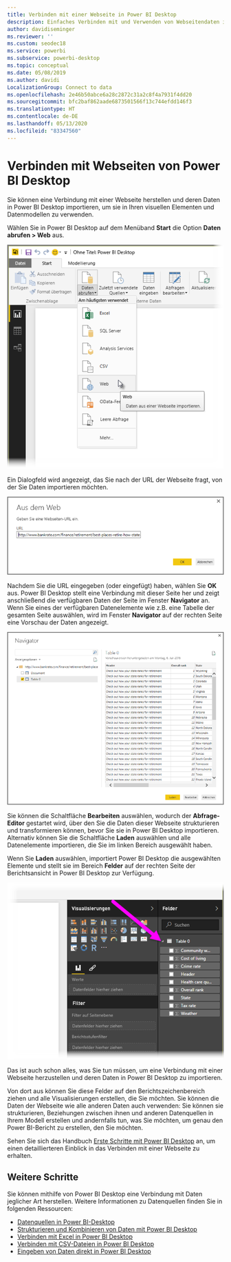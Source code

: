 ```yaml
---
title: Verbinden mit einer Webseite in Power BI Desktop
description: Einfaches Verbinden mit und Verwenden von Webseitendaten in Power BI Desktop
author: davidiseminger
ms.reviewer: ''
ms.custom: seodec18
ms.service: powerbi
ms.subservice: powerbi-desktop
ms.topic: conceptual
ms.date: 05/08/2019
ms.author: davidi
LocalizationGroup: Connect to data
ms.openlocfilehash: 2e46b50abce6a28c2872c31a2c8f4a7931f4dd20
ms.sourcegitcommit: bfc2baf862aade6873501566f13c744efdd146f3
ms.translationtype: HT
ms.contentlocale: de-DE
ms.lasthandoff: 05/13/2020
ms.locfileid: "83347560"
---
```

# <a name="connect-to-webpages-from-power-bi-desktop"></a>Verbinden mit Webseiten von Power BI Desktop

Sie können eine Verbindung mit einer Webseite herstellen und deren Daten in Power BI Desktop importieren, um sie in Ihren visuellen Elementen und Datenmodellen zu verwenden.

Wählen Sie in Power BI Desktop auf dem Menüband **Start** die Option **Daten abrufen > Web** aus.

![](media/desktop-connect-to-web/connect-to-web_1.png)

Ein Dialogfeld wird angezeigt, das Sie nach der URL der Webseite fragt, von der Sie Daten importieren möchten.

![](media/desktop-connect-to-web/connect-to-web_2.png)

Nachdem Sie die URL eingegeben (oder eingefügt) haben, wählen Sie **OK** aus. Power BI Desktop stellt eine Verbindung mit dieser Seite her und zeigt anschließend die verfügbaren Daten der Seite im Fenster **Navigator** an. Wenn Sie eines der verfügbaren Datenelemente wie z.B. eine Tabelle der gesamten Seite auswählen, wird im Fenster **Navigator** auf der rechten Seite eine Vorschau der Daten angezeigt.

![](media/desktop-connect-to-web/connect-to-web_3.png)

Sie können die Schaltfläche **Bearbeiten** auswählen, wodurch der **Abfrage-Editor** gestartet wird, über den Sie die Daten dieser Webseite strukturieren und transformieren können, bevor Sie sie in Power BI Desktop importieren. Alternativ können Sie die Schaltfläche **Laden** auswählen und alle Datenelemente importieren, die Sie im linken Bereich ausgewählt haben.

Wenn Sie **Laden** auswählen, importiert Power BI Desktop die ausgewählten Elemente und stellt sie im Bereich **Felder** auf der rechten Seite der Berichtsansicht in Power BI Desktop zur Verfügung.

![](media/desktop-connect-to-web/connect-to-web_4.png)

Das ist auch schon alles, was Sie tun müssen, um eine Verbindung mit einer Webseite herzustellen und deren Daten in Power BI Desktop zu importieren.

Von dort aus können Sie diese Felder auf den Berichtszeichenbereich ziehen und alle Visualisierungen erstellen, die Sie möchten. Sie können die Daten der Webseite wie alle anderen Daten auch verwenden: Sie können sie strukturieren, Beziehungen zwischen ihnen und anderen Datenquellen in Ihrem Modell erstellen und andernfalls tun, was Sie möchten, um genau den Power BI-Bericht zu erstellen, den Sie möchten.

Sehen Sie sich das Handbuch [Erste Schritte mit Power BI Desktop](../fundamentals/desktop-getting-started.md) an, um einen detaillierteren Einblick in das Verbinden mit einer Webseite zu erhalten.

## <a name="next-steps"></a>Weitere Schritte
Sie können mithilfe von Power BI Desktop eine Verbindung mit Daten jeglicher Art herstellen. Weitere Informationen zu Datenquellen finden Sie in folgenden Ressourcen:

* [Datenquellen in Power BI-Desktop](desktop-data-sources.md)
* [Strukturieren und Kombinieren von Daten mit Power BI Desktop](desktop-shape-and-combine-data.md)
* [Verbinden mit Excel in Power BI Desktop](desktop-connect-excel.md)   
* [Verbinden mit CSV-Dateien in Power BI Desktop](desktop-connect-csv.md)   
* [Eingeben von Daten direkt in Power BI Desktop](desktop-enter-data-directly-into-desktop.md)   
